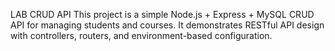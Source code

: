 LAB CRUD API
This project is a simple Node.js + Express + MySQL CRUD API for managing students and courses.
It demonstrates RESTful API design with controllers, routers, and environment-based configuration.
